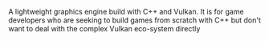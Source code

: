 A lightweight graphics engine build with C++ and Vulkan. It is for game developers who are seeking to build games from scratch with C++ but don't want to deal with the complex Vulkan eco-system directly